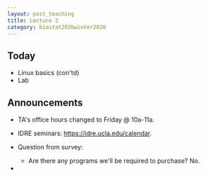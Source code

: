 ```yaml
---
layout: post_teaching
title: Lecture 2
category: biostat203bwinter2020
---
```


## Today

- Linux basics (con'td)  
- Lab

## Announcements

- TA's office hours changed to Friday @ 10a-11a.

- IDRE seminars: <https://idre.ucla.edu/calendar>.

- Question from survey:  
    - Are there any programs we'll be required to purchase? No.  

- 